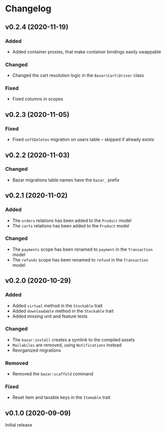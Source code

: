 # Changelog

## v0.2.4 (2020-11-19)
### Added
- Added container proxies, that make container bindings easily swappable

### Changed
- Changed the cart resolution logic in the `Bazar\Cart\Driver` class

### Fixed
- Fixed columns in scopes

## v0.2.3 (2020-11-05)
### Fixed
- Fixed `softDeletes` migration on users table – skipped if already exists

## v0.2.2 (2020-11-03)
### Changed
- Bazar migrations table names have the `bazar_` prefix

## v0.2.1 (2020-11-02)
### Added
- The `orders` relations has been added to the `Product` model
- The `carts` relations has been added to the `Product` model

### Changed
- The `payments` scope has been renamed to `payment` in the `Transaction` model
- The `refunds` scope has been renamed to `refund` in the `Transaction` model

## v0.2.0 (2020-10-29)
### Added
- Added `virtual` method in the `Stockable` trait
- Added `downloadable` method in the `Stockable` trait
- Added missing unit and feature tests

### Changed
- The `bazar:install` creates a symlink to the compiled assets
- `Mailabiles` are removed, using `Notifications` instead
- Reorganized migrations

### Removed
- Removed the `bazar:scaffold` command

### Fixed
- Reset item and taxable keys in the `Itemable` trait

## v0.1.0 (2020-09-09)
Initial release
